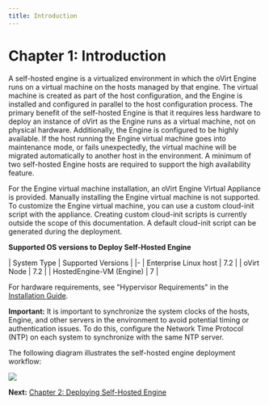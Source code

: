 ```yaml
---
title: Introduction
---
```


# Chapter 1: Introduction

A self-hosted engine is a virtualized environment in which the oVirt Engine runs on a virtual machine on the hosts managed by that engine. The virtual machine is created as part of the host configuration, and the Engine is installed and configured in parallel to the host configuration process. The primary benefit of the self-hosted Engine is that it requires less hardware to deploy an instance of oVirt as the Engine runs as a virtual machine, not on physical hardware. Additionally, the Engine is configured to be highly available. If the host running the Engine virtual machine goes into maintenance mode, or fails unexpectedly, the virtual machine will be migrated automatically to another host in the environment. A minimum of two self-hosted Engine hosts are required to support the high availability feature.

For the Engine virtual machine installation, an oVirt Engine Virtual Appliance is provided. Manually installing the Engine virtual machine is not supported. To customize the Engine virtual machine, you can use a custom cloud-init script with the appliance. Creating custom cloud-init scripts is currently outside the scope of this documentation. A default cloud-init script can be generated during the deployment.

**Supported OS versions to Deploy Self-Hosted Engine**

| System Type | Supported Versions |
|-
| Enterprise Linux host | 7.2 |
| oVirt Node   | 7.2 |
| HostedEngine-VM (Engine)     | 7   |

For hardware requirements, see "Hypervisor Requirements" in the [Installation Guide](/documentation/install-guide/Installation_Guide/).

**Important:** It is important to synchronize the system clocks of the hosts, Engine, and other servers in the environment to avoid potential timing or authentication issues. To do this, configure the Network Time Protocol (NTP) on each system to synchronize with the same NTP server.

The following diagram illustrates the self-hosted engine deployment workflow:

![](/images/self-hosted/RHEV-M_Virtual_Appliance_Installation.png)

**Next:** [Chapter 2: Deploying Self-Hosted Engine](../chap-Deploying_Self-Hosted_Engine)

